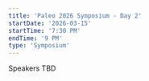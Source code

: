 ```yaml
---
title: 'Paleo 2026 Symposium - Day 2'
startDate: '2026-03-15'
startTime: '7:30 PM'
endTime: '9 PM'
type: 'Symposium'
---
```


Speakers TBD
